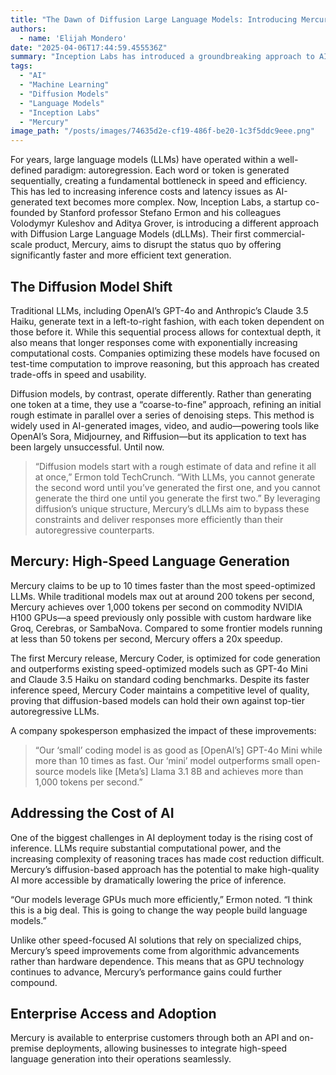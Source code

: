 ```yaml
---
title: "The Dawn of Diffusion Large Language Models: Introducing Mercury by Inception Labs"
authors:
  - name: 'Elijah Mondero'
date: "2025-04-06T17:44:59.455536Z"
summary: "Inception Labs has introduced a groundbreaking approach to AI with Diffusion Large Language Models (dLLMs). Their first commercial product, Mercury, promises faster and more efficient text generation, marking a significant advancement in the field."
tags:
  - "AI"
  - "Machine Learning"
  - "Diffusion Models"
  - "Language Models"
  - "Inception Labs"
  - "Mercury"
image_path: "/posts/images/74635d2e-cf19-486f-be20-1c3f5ddc9eee.png"
---
```


For years, large language models (LLMs) have operated within a well-defined paradigm: autoregression. Each word or token is generated sequentially, creating a fundamental bottleneck in speed and efficiency. This has led to increasing inference costs and latency issues as AI-generated text becomes more complex. Now, Inception Labs, a startup co-founded by Stanford professor Stefano Ermon and his colleagues Volodymyr Kuleshov and Aditya Grover, is introducing a different approach with Diffusion Large Language Models (dLLMs). Their first commercial-scale product, Mercury, aims to disrupt the status quo by offering significantly faster and more efficient text generation.

## The Diffusion Model Shift

Traditional LLMs, including OpenAI’s GPT-4o and Anthropic’s Claude 3.5 Haiku, generate text in a left-to-right fashion, with each token dependent on those before it. While this sequential process allows for contextual depth, it also means that longer responses come with exponentially increasing computational costs. Companies optimizing these models have focused on test-time computation to improve reasoning, but this approach has created trade-offs in speed and usability.

Diffusion models, by contrast, operate differently. Rather than generating one token at a time, they use a “coarse-to-fine” approach, refining an initial rough estimate in parallel over a series of denoising steps. This method is widely used in AI-generated images, video, and audio—powering tools like OpenAI’s Sora, Midjourney, and Riffusion—but its application to text has been largely unsuccessful. Until now.

> “Diffusion models start with a rough estimate of data and refine it all at once,” Ermon told TechCrunch. “With LLMs, you cannot generate the second word until you’ve generated the first one, and you cannot generate the third one until you generate the first two.” By leveraging diffusion’s unique structure, Mercury’s dLLMs aim to bypass these constraints and deliver responses more efficiently than their autoregressive counterparts.

## Mercury: High-Speed Language Generation

Mercury claims to be up to 10 times faster than the most speed-optimized LLMs. While traditional models max out at around 200 tokens per second, Mercury achieves over 1,000 tokens per second on commodity NVIDIA H100 GPUs—a speed previously only possible with custom hardware like Groq, Cerebras, or SambaNova. Compared to some frontier models running at less than 50 tokens per second, Mercury offers a 20x speedup.

The first Mercury release, Mercury Coder, is optimized for code generation and outperforms existing speed-optimized models such as GPT-4o Mini and Claude 3.5 Haiku on standard coding benchmarks. Despite its faster inference speed, Mercury Coder maintains a competitive level of quality, proving that diffusion-based models can hold their own against top-tier autoregressive LLMs.

A company spokesperson emphasized the impact of these improvements:

> “Our ‘small’ coding model is as good as [OpenAI’s] GPT-4o Mini while more than 10 times as fast. Our ‘mini’ model outperforms small open-source models like [Meta’s] Llama 3.1 8B and achieves more than 1,000 tokens per second.”

## Addressing the Cost of AI

One of the biggest challenges in AI deployment today is the rising cost of inference. LLMs require substantial computational power, and the increasing complexity of reasoning traces has made cost reduction difficult. Mercury’s diffusion-based approach has the potential to make high-quality AI more accessible by dramatically lowering the price of inference.

“Our models leverage GPUs much more efficiently,” Ermon noted. “I think this is a big deal. This is going to change the way people build language models.”

Unlike other speed-focused AI solutions that rely on specialized chips, Mercury’s speed improvements come from algorithmic advancements rather than hardware dependence. This means that as GPU technology continues to advance, Mercury’s performance gains could further compound.

## Enterprise Access and Adoption

Mercury is available to enterprise customers through both an API and on-premise deployments, allowing businesses to integrate high-speed language generation into their operations seamlessly.
